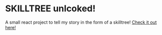 # SKILLTREE unlcoked!

A small react project to tell my story in the form of a skilltree!
[Check it out here!](https://kaleidoscopic-arithmetic-3b682b.netlify.app/)
